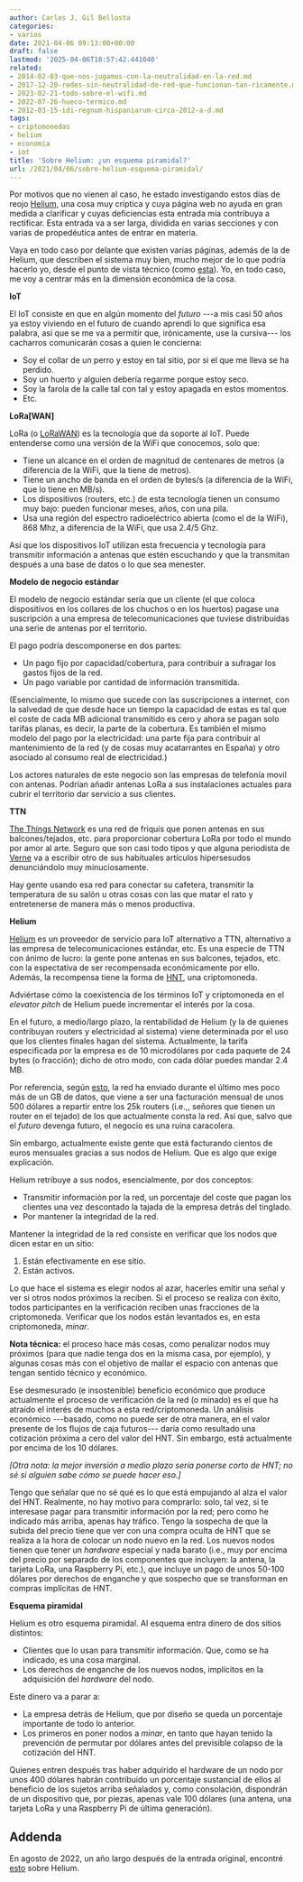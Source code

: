 ```yaml
---
author: Carlos J. Gil Bellosta
categories:
- varios
date: 2021-04-06 09:13:00+00:00
draft: false
lastmod: '2025-04-06T18:57:42.441040'
related:
- 2014-02-03-que-nos-jugamos-con-la-neutralidad-en-la-red.md
- 2017-12-20-redes-sin-neutralidad-de-red-que-funcionan-tan-ricamente.md
- 2023-02-21-todo-sobre-el-wifi.md
- 2022-07-26-hueco-termico.md
- 2012-03-15-idi-regnum-hispaniarum-circa-2012-a-d.md
tags:
- criptomonedas
- helium
- economía
- iot
title: 'Sobre Helium: ¿un esquema piramidal?'
url: /2021/04/06/sobre-helium-esquema-piramidal/
---
```


Por motivos que no vienen al caso, he estado investigando estos días de reojo [Helium](https://www.helium.com/), una cosa muy críptica y cuya página web no ayuda en gran medida a clarificar y cuyas deficiencias esta entrada mía contribuya a rectificar. Esta entrada va a ser larga, dividida en varias secciones y con varias de propedéutica antes de entrar en materia.

Vaya en todo caso por delante que existen varias páginas, además de la de Helium, que describen el sistema muy bien, mucho mejor de lo que podría hacerlo yo, desde el punto de vista técnico (como [esta](https://www.disk91.com/2020/technology/internet-of-things-technology/first-steps-with-helium-iot-network/)). Yo, en todo caso, me voy a centrar más en la dimensión económica de la cosa.

**IoT**

El IoT consiste en que en algún momento del _futuro_ ---a mis casi 50 años ya estoy viviendo en el futuro de cuando aprendí lo que significa esa palabra, así que se me va a permitir que, irónicamente, use la cursiva--- los cacharros comunicarán cosas a quien le concierna:

* Soy el collar de un perro y estoy en tal sitio, por si el que me lleva se ha perdido.
* Soy un huerto y alguien debería regarme porque estoy seco.
* Soy la farola de la calle tal con tal y estoy apagada en estos momentos.
* Etc.

**LoRa[WAN]**

LoRa (o [LoRaWAN](https://es.wikipedia.org/wiki/LoRaWAN)) es la tecnología que da soporte al IoT. Puede entenderse como una versión de la WiFi que conocemos, solo que:

* Tiene un alcance en el orden de magnitud de centenares de metros (a diferencia de la WiFi, que la tiene de metros).
* Tiene un ancho de banda en el orden de bytes/s (a diferencia de la WiFi, que lo tiene en MB/s).
* Los dispositivos (routers, etc.) de esta tecnología tienen un consumo muy bajo: pueden funcionar meses, años, con una pila.
* Usa una región del espectro radioeléctrico abierta (como el de la WiFi), 868 Mhz, a diferencia de la WiFi, que usa 2.4/5 Ghz.

Así que los dispositivos IoT utilizan esta frecuencia y tecnología para transmitir información a antenas que estén escuchando y que la transmitan después a una base de datos o lo que sea menester.

**Modelo de negocio estándar**

El modelo de negocio estándar sería que un cliente (el que coloca dispositivos en los collares de los chuchos o en los huertos) pagase una suscripción a una empresa de telecomunicaciones que tuviese distribuidas una serie de antenas por el territorio.

El pago podría descomponerse en dos partes:

* Un pago fijo por capacidad/cobertura, para contribuir a sufragar los gastos fijos de la red.
* Un pago variable por cantidad de información transmitida.

(Esencialmente, lo mismo que sucede con las suscripciones a internet, con la salvedad de que desde hace un tiempo la capacidad de estas es tal que el coste de cada MB adicional transmitido es cero y ahora se pagan solo tarifas planas, es decir, la parte de la cobertura. Es también el mismo modelo del pago por la electricidad: una parte fija para contribuir al mantenimiento de la red (y de cosas muy acatarrantes en España) y otro asociado al consumo  real de electricidad.)

Los actores naturales de este negocio son las empresas de telefonía movil con antenas. Podrían añadir antenas LoRa a sus instalaciones actuales para cubrir el territorio dar servicio a sus clientes.

**TTN**

[The Things Network](https://www.thethingsnetwork.org/) es una red de friquis que ponen antenas en sus balcones/tejados, etc. para proporcionar cobertura LoRa por todo el mundo por amor al arte. Seguro que son casi todo tipos y que alguna periodista de [Verne](https://verne.elpais.com/) va a escribir otro de sus habituales artículos hipersesudos denunciándolo muy minuciosamente.

Hay gente usando esa red para conectar su cafetera, transmitir la temperatura de su salón u otras cosas con las que matar el rato y entretenerse de manera más o menos productiva.

**Helium**

[Helium](https://www.helium.com/) es un proveedor de servicio para IoT alternativo a TTN, alternativo a las empresa de telecomunicaciones estándar, etc. Es una especie de TTN con ánimo de lucro: la gente pone antenas en sus balcones, tejados, etc. con la espectativa de ser recompensada económicamente por ello. Además, la recompensa tiene la forma de [HNT](https://coinmarketcap.com/currencies/helium/), una criptomoneda.

Adviértase cómo la coexistencia de los términos IoT y criptomoneda en el _elevator pitch_ de Helium puede incrementar el interés por la cosa.

En el futuro, a medio/largo plazo, la rentabilidad de Helium (y la de quienes contribuyan routers y electricidad al sistema) viene determinada por el uso que los clientes finales hagan del sistema. Actualmente, la tarifa especificada por la empresa es de 10 microdólares por cada paquete de 24 bytes (o fracción); dicho de otro modo, con cada dólar puedes mandar 2.4 MB.

Por referencia, según [esto](https://explorer.helium.com/blocks), la red ha enviado durante el último mes poco más de un GB de datos, que viene a ser una facturación mensual de unos 500 dólares a repartir entre los 25k routers (i.e.,, señores que tienen un router en el tejado) de los que actualmente consta la red. Así que, salvo que el _futuro_ devenga futuro, el negocio es una ruina caracolera.

Sin embargo, actualmente existe gente que está facturando cientos de euros mensuales gracias a sus nodos de Helium. Que es algo que exige explicación.

Helium retribuye a sus nodos, esencialmente, por dos conceptos:

* Transmitir información por la red, un porcentaje del coste que pagan los clientes una vez descontado la tajada de la empresa detrás del tinglado.
* Por mantener la integridad de la red.

Mantener la integridad de la red consiste en verificar que los nodos que dicen estar en un sitio:

1. Están efectivamente en ese sitio.
2. Están activos.

Lo que hace el sistema es elegir nodos al azar, hacerles emitir una señal y ver si otros nodos próximos la reciben. Si el proceso se realiza con éxito, todos participantes en la verificación reciben unas fracciones de la criptomoneda. Verificar que los nodos están levantados es, en esta criptomoneda, _minar_.

**Nota técnica:** el proceso hace más cosas, como penalizar nodos muy próximos (para que nadie tenga dos en la misma casa, por ejemplo), y algunas cosas más con el objetivo de mallar el espacio con antenas que tengan sentido técnico y económico.

Ese desmesurado (e insostenible) beneficio económico que produce actualmente el proceso de verificación de la red (o minado) es el que ha atraído el interés de muchos a esta red/criptomoneda. Un análisis económico ---basado, como no puede ser de otra manera, en el valor presente de los flujos de caja futuros--- daría como resultado una cotización próxima a cero del valor del HNT. Sin embargo, está actualmente por encima de los 10 dólares.

_[Otra nota: la mejor inversión a medio plazo sería ponerse corto de HNT; no sé si alguien sabe cómo se puede hacer eso.]_

Tengo que señalar que no sé qué es lo que está empujando al alza el valor del HNT. Realmente, no hay motivo para comprarlo: solo, tal vez, si te interesase pagar para transmitir información por la red; pero como he indicado más arriba, apenas hay tráfico. Tengo la sospecha de que la subida del precio tiene que ver con una compra oculta de HNT que se realiza a la hora de colocar un nodo nuevo en la red. Los nuevos nodos tienen que tener un _hardware_ especial y nada barato (i.e., muy por encima del precio por separado de los componentes que incluyen: la antena, la tarjeta LoRa, una Raspberry Pi, etc.), que incluye un pago de unos 50-100 dólares por derechos de enganche y que sospecho que se transforman en compras implícitas de HNT.

**Esquema piramidal**

Helium es otro esquema piramidal. Al esquema entra dinero de dos sitios distintos:

* Clientes que lo usan para transmitir información. Que, como se ha indicado, es una cosa marginal.
* Los derechos de enganche de los nuevos nodos, implícitos en la adquisición del _hardware_ del nodo.

Este dinero va a parar a:

* La empresa detrás de Helium, que por diseño se queda un porcentaje importante de todo lo anterior.
* Los primeros en poner nodos a _minar_, en tanto que hayan tenido la prevención de permutar por dólares antes del previsible colapso de la cotización del HNT.

Quienes entren después tras haber adquirido el hardware de un nodo por unos 400 dólares habrán contribuido un porcentaje sustancial de ellos al beneficio de los sujetos arriba señalados y, como consolación, dispondrán de un dispositivo que, por piezas, apenas vale 100 dólares (una antena, una tarjeta LoRa y una Raspberry Pi de última generación).

## Addenda

En agosto de 2022, un año largo después de la entrada original, encontré [esto](https://blog.dshr.org/2022/08/helium.html) sobre Helium.